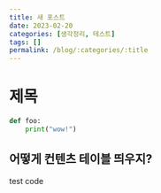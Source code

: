 ```yaml
---
title: 새 포스트
date: 2023-02-20
categories: [생각정리, 테스트]
tags: []
permalink: /blog/:categories/:title
---
```


# 제목

```py
def foo:
    print("wow!")
```

## 어떻게 컨텐츠 테이블 띄우지?

test code
